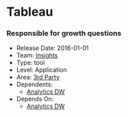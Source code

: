# Tableau
### Responsible for growth questions
* Release Date: 2016-01-01
* Team: [Insights](../teams/insights.md)
* Type: tool
* Level: Application
* Area: [3rd Party](../areas/3rd-party.png)
* Dependents:
  * [Analytics DW](analytics-dw.md)
* Depends On:
  * [Analytics DW](analytics-dw.md)
